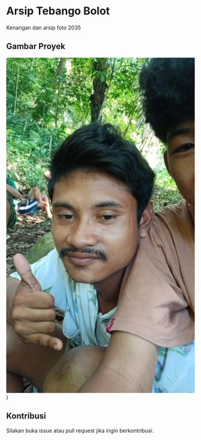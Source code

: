 # Arsip Tebango Bolot

Kenangan dan arsip foto 2035
## Gambar Proyek

![Foto](https://github.com/tebango/Foto_tebango/blob/main/IMG-20250614-WA0013.jpg?raw=true))

## Kontribusi

Silakan buka issue atau pull request jika ingin berkontribusi.
